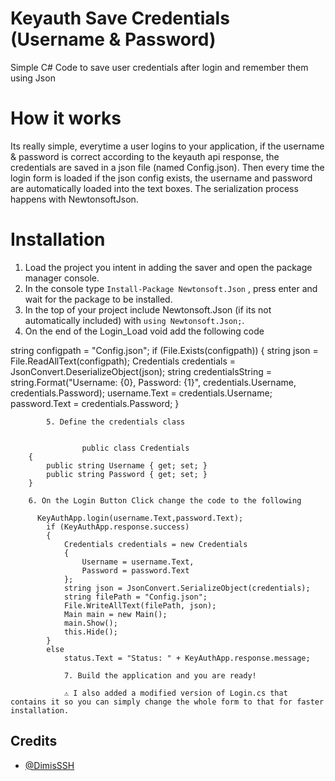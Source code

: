 # Keyauth Save Credentials (Username & Password)
Simple C# Code to save user credentials after login and remember them using Json

# How it works
Its really simple, everytime a user logins to your application, if the username & password is correct according to the keyauth api response, the credentials are saved in a json file (named Config.json). Then every time the login form is loaded if the json config exists, the username and password are automatically loaded into the text boxes. The serialization process happens with NewtonsoftJson.

# Installation
1. Load the project you intent in adding the saver and open the package manager console.
2. In the console type ```Install-Package Newtonsoft.Json``` , press enter and wait for the package to be installed.
3. In the top of your project include Newtonsoft.Json (if its not automatically included) with ```using Newtonsoft.Json;```.
4. On the end of the Login_Load void add the following code

 string configpath = "Config.json";
            if (File.Exists(configpath))
            {
                string json = File.ReadAllText(configpath);
                Credentials credentials = JsonConvert.DeserializeObject<Credentials>(json);
                string credentialsString = string.Format("Username: {0}, Password: {1}", credentials.Username, credentials.Password);
                username.Text = credentials.Username;
                password.Text = credentials.Password;
            }

          
            5. Define the credentials class 
            

                    public class Credentials
        {
            public string Username { get; set; }
            public string Password { get; set; }
        }

        6. On the Login Button Click change the code to the following

          KeyAuthApp.login(username.Text,password.Text);
            if (KeyAuthApp.response.success)
            {
                Credentials credentials = new Credentials
                {
                    Username = username.Text,
                    Password = password.Text
                };
                string json = JsonConvert.SerializeObject(credentials);
                string filePath = "Config.json";
                File.WriteAllText(filePath, json);
                Main main = new Main();
                main.Show();
                this.Hide();
            }
            else
                status.Text = "Status: " + KeyAuthApp.response.message;
 
                7. Build the application and you are ready!
                
                ⚠️ I also added a modified version of Login.cs that contains it so you can simply change the whole form to that for faster installation.
                
                
   ## Credits
- [@DimisSSH](https://github.com/DimisSSH)
